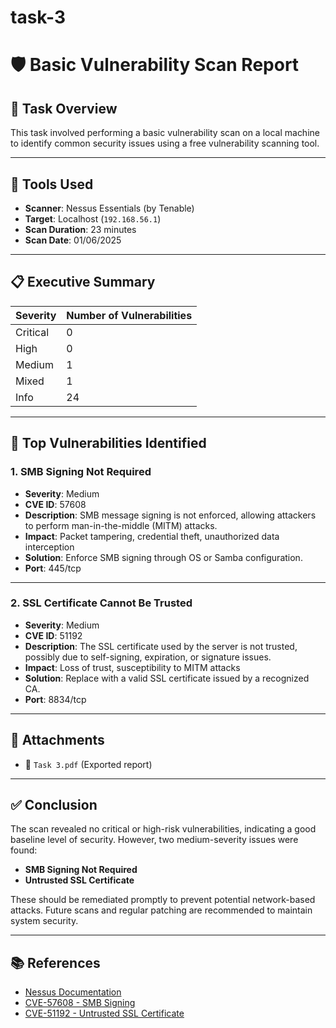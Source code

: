 # task-3
# 🛡️ Basic Vulnerability Scan Report

## 📌 Task Overview
This task involved performing a basic vulnerability scan on a local machine to identify common security issues using a free vulnerability scanning tool.

---

## 🧰 Tools Used
- **Scanner**: Nessus Essentials (by Tenable)
- **Target**: Localhost (`192.168.56.1`)
- **Scan Duration**: 23 minutes
- **Scan Date**: 01/06/2025

---

## 📋 Executive Summary

| Severity | Number of Vulnerabilities |
|----------|---------------------------|
| Critical | 0                         |
| High     | 0                         |
| Medium   | 1                         |
| Mixed    | 1                         |
| Info     | 24                        |

---

## 🔐 Top Vulnerabilities Identified

### 1. SMB Signing Not Required
- **Severity**: Medium
- **CVE ID**: 57608
- **Description**: SMB message signing is not enforced, allowing attackers to perform man-in-the-middle (MITM) attacks.
- **Impact**: Packet tampering, credential theft, unauthorized data interception
- **Solution**: Enforce SMB signing through OS or Samba configuration.
- **Port**: 445/tcp

---

### 2. SSL Certificate Cannot Be Trusted
- **Severity**: Medium
- **CVE ID**: 51192
- **Description**: The SSL certificate used by the server is not trusted, possibly due to self-signing, expiration, or signature issues.
- **Impact**: Loss of trust, susceptibility to MITM attacks
- **Solution**: Replace with a valid SSL certificate issued by a recognized CA.
- **Port**: 8834/tcp

---

## 📸 Attachments
- 📄 `Task 3.pdf` (Exported report)

---

## ✅ Conclusion
The scan revealed no critical or high-risk vulnerabilities, indicating a good baseline level of security. However, two medium-severity issues were found:
- **SMB Signing Not Required**
- **Untrusted SSL Certificate**

These should be remediated promptly to prevent potential network-based attacks. Future scans and regular patching are recommended to maintain system security.

---

## 📚 References
- [Nessus Documentation](https://docs.tenable.com/nessus/)
- [CVE-57608 - SMB Signing](https://www.tenable.com/plugins/nessus/57608)
- [CVE-51192 - Untrusted SSL Certificate](https://www.tenable.com/plugins/nessus/51192)

